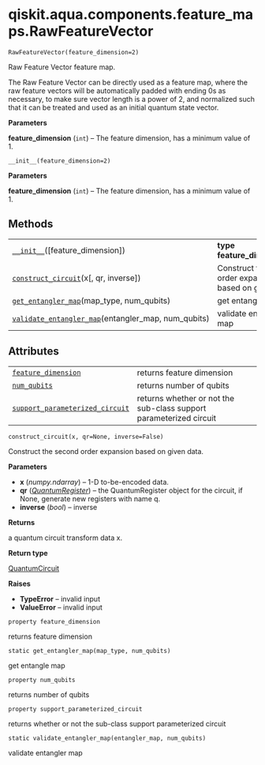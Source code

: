 # qiskit.aqua.components.feature\_maps.RawFeatureVector

<span id="undefined" />

`RawFeatureVector(feature_dimension=2)`

Raw Feature Vector feature map.

The Raw Feature Vector can be directly used as a feature map, where the raw feature vectors will be automatically padded with ending 0s as necessary, to make sure vector length is a power of 2, and normalized such that it can be treated and used as an initial quantum state vector.

**Parameters**

**feature\_dimension** (`int`) – The feature dimension, has a minimum value of 1.

<span id="undefined" />

`__init__(feature_dimension=2)`

**Parameters**

**feature\_dimension** (`int`) – The feature dimension, has a minimum value of 1.

## Methods

|                                                                                                                                                                                                                     |                                                           |
| ------------------------------------------------------------------------------------------------------------------------------------------------------------------------------------------------------------------- | --------------------------------------------------------- |
| [`__init__`](#qiskit.aqua.components.feature_maps.RawFeatureVector.__init__ "qiskit.aqua.components.feature_maps.RawFeatureVector.__init__")(\[feature\_dimension])                                                 | **type feature\_dimension**`int`                          |
| [`construct_circuit`](#qiskit.aqua.components.feature_maps.RawFeatureVector.construct_circuit "qiskit.aqua.components.feature_maps.RawFeatureVector.construct_circuit")(x\[, qr, inverse])                          | Construct the second order expansion based on given data. |
| [`get_entangler_map`](#qiskit.aqua.components.feature_maps.RawFeatureVector.get_entangler_map "qiskit.aqua.components.feature_maps.RawFeatureVector.get_entangler_map")(map\_type, num\_qubits)                     | get entangle map                                          |
| [`validate_entangler_map`](#qiskit.aqua.components.feature_maps.RawFeatureVector.validate_entangler_map "qiskit.aqua.components.feature_maps.RawFeatureVector.validate_entangler_map")(entangler\_map, num\_qubits) | validate entangler map                                    |

## Attributes

|                                                                                                                                                                                                             |                                                                    |
| ----------------------------------------------------------------------------------------------------------------------------------------------------------------------------------------------------------- | ------------------------------------------------------------------ |
| [`feature_dimension`](#qiskit.aqua.components.feature_maps.RawFeatureVector.feature_dimension "qiskit.aqua.components.feature_maps.RawFeatureVector.feature_dimension")                                     | returns feature dimension                                          |
| [`num_qubits`](#qiskit.aqua.components.feature_maps.RawFeatureVector.num_qubits "qiskit.aqua.components.feature_maps.RawFeatureVector.num_qubits")                                                          | returns number of qubits                                           |
| [`support_parameterized_circuit`](#qiskit.aqua.components.feature_maps.RawFeatureVector.support_parameterized_circuit "qiskit.aqua.components.feature_maps.RawFeatureVector.support_parameterized_circuit") | returns whether or not the sub-class support parameterized circuit |

<span id="undefined" />

`construct_circuit(x, qr=None, inverse=False)`

Construct the second order expansion based on given data.

**Parameters**

*   **x** (*numpy.ndarray*) – 1-D to-be-encoded data.
*   **qr** ([*QuantumRegister*](qiskit.circuit.QuantumRegister#qiskit.circuit.QuantumRegister "qiskit.circuit.QuantumRegister")) – the QuantumRegister object for the circuit, if None, generate new registers with name q.
*   **inverse** (*bool*) – inverse

**Returns**

a quantum circuit transform data x.

**Return type**

[QuantumCircuit](qiskit.circuit.QuantumCircuit#qiskit.circuit.QuantumCircuit "qiskit.circuit.QuantumCircuit")

**Raises**

*   **TypeError** – invalid input
*   **ValueError** – invalid input

<span id="undefined" />

`property feature_dimension`

returns feature dimension

<span id="undefined" />

`static get_entangler_map(map_type, num_qubits)`

get entangle map

<span id="undefined" />

`property num_qubits`

returns number of qubits

<span id="undefined" />

`property support_parameterized_circuit`

returns whether or not the sub-class support parameterized circuit

<span id="undefined" />

`static validate_entangler_map(entangler_map, num_qubits)`

validate entangler map
